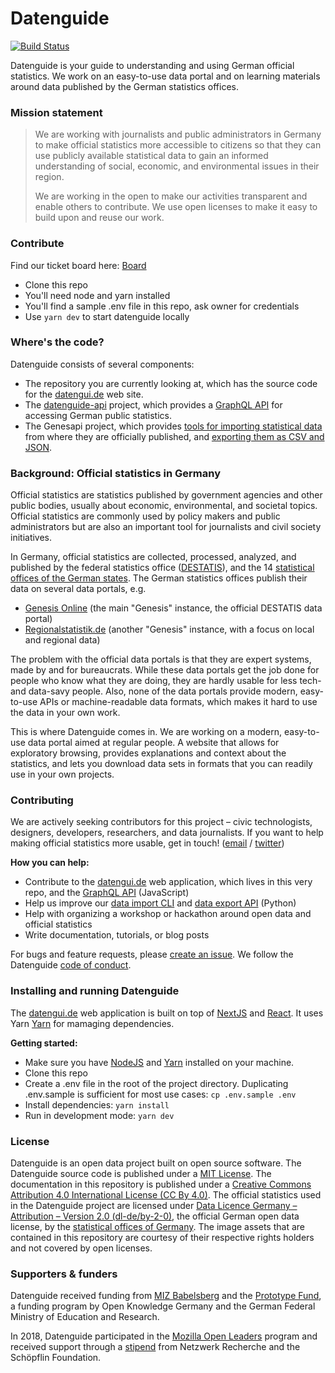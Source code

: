 # Datenguide

[![Build Status](https://travis-ci.com/datenguide/datenguide.svg?branch=master)](https://travis-ci.com/datenguide/datenguide)

Datenguide is your guide to understanding and using German official statistics. We work on an easy-to-use data portal and on learning materials around data published by the German statistics offices.

### Mission statement

> We are working with journalists and public administrators in Germany to make official statistics more accessible to citizens so that they can use publicly available statistical data to gain an informed understanding of social, economic, and environmental issues in their region.
>
> We are working in the open to make our activities transparent and enable others to contribute. We use open licenses to make it easy to build upon and reuse our work.

### Contribute

Find our ticket board here:
[Board](https://github.com/orgs/datenguide/projects/1)

- Clone this repo
- You'll need node and yarn installed
- You'll find a sample .env file in this repo, ask owner for credentials
- Use `yarn dev` to start datenguide locally

### Where's the code?

Datenguide consists of several components:

- The repository you are currently looking at, which has the source code for the [datengui.de](https://datengui.de) web site.
- The [datenguide-api](https://github.com/datenguide/datenguide-api) project, which provides a [GraphQL API](https://graphql.org/) for accessing German public statistics.
- The Genesapi project, which provides [tools for importing statistical data](https://github.com/datenguide/genesapi-cli) from where they are officially published, and [exporting them as CSV and JSON](https://github.com/datenguide/genesapi-tabular).

### Background: Official statistics in Germany

Official statistics are statistics published by government agencies and other public bodies, usually about economic, environmental, and societal topics. Official statistics are commonly used by policy makers and public administrators but are also an important tool for journalists and civil society initiatives.

In Germany, official statistics are collected, processed, analyzed, and published by the federal statistics office ([DESTATIS](https://en.wikipedia.org/wiki/Federal_Statistical_Office_of_Germany)), and the 14 [statistical offices of the German states](https://en.wikipedia.org/wiki/List_of_statistical_offices_in_Germany). The German statistics offices publish their data on several data portals, e.g.

- [Genesis Online](https://www-genesis.destatis.de/genesis/online/) (the main "Genesis" instance, the official DESTATIS data portal)
- [Regionalstatistik.de](https://www.regionalstatistik.de/genesis/online/) (another "Genesis" instance, with a focus on local and regional data)

The problem with the official data portals is that they are expert systems, made by and for bureaucrats. While these data portals get the job done for people who know what they are doing, they are hardly usable for less tech- and data-savy people. Also, none of the data portals provide modern, easy-to-use APIs or machine-readable data formats, which makes it hard to use the data in your own work.

This is where Datenguide comes in. We are working on a modern, easy-to-use data portal aimed at regular people. A website that allows for exploratory browsing, provides explanations and context about the statistics, and lets you download data sets in formats that you can readily use in your own projects.

### Contributing

We are actively seeking contributors for this project – civic technologists, designers, developers, researchers, and data journalists. If you want to help making official statistics more usable, get in touch! ([email](mailto:community@datengui.de) / [twitter](https://twitter.de/datenguide))

**How you can help:**

- Contribute to the [datengui.de](https://datengui.de) web application, which lives in this very repo, and the [GraphQL API](https://github.com/datenguide/datenguide-api) (JavaScript)
- Help us improve our [data import CLI](https://github.com/datenguide/genesapi-cli) and [data export API](https://github.com/datenguide/genesapi-tabular) (Python)
- Help with organizing a workshop or hackathon around open data and official statistics
- Write documentation, tutorials, or blog posts

For bugs and feature requests, please [create an issue](https://github.com/datenguide/datenguide/issues/new). We follow the Datenguide [code of conduct](https://github.com/datenguide/datenguide/blob/master/CODE_OF_CONDUCT).

### Installing and running Datenguide

The [datengui.de](https://datengui.de) web application is built on top of [NextJS](https://nextjs.org/docs) and [React](https://reactjs.org/). It uses Yarn [Yarn](https://yarnpkg.com/) for mamaging dependencies.

**Getting started:**

- Make sure you have [NodeJS](https://nodejs.org/) and [Yarn](https://yarnpkg.com/getting-started) installed on your machine.
- Clone this repo
- Create a .env file in the root of the project directory. Duplicating .env.sample is sufficient for most use cases: `cp .env.sample .env`
- Install dependencies: `yarn install`
- Run in development mode: `yarn dev`

### License

Datenguide is an open data project built on open source software. The Datenguide source code is published under a [MIT License](https://github.com/datenguide/datenguide/blob/master/LICENSE). The documentation in this repository is published under a [Creative Commons Attribution 4.0 International License (CC By 4.0)](https://creativecommons.org/licenses/by/4.0/). The official statistics used in the Datenguide project are licensed under [Data Licence Germany – Attribution – Version 2.0 (dl-de/by-2-0)](https://www.govdata.de/en/dl-de/by-2-0), the official German open data license, by the [statistical offices of Germany](https://www.regionalstatistik.de/). The image assets that are contained in this repository are courtesy of their respective rights holders and not covered by open licenses.

### Supporters & funders

Datenguide received funding from [MIZ Babelsberg](https://miz-babelsberg.de) and the [Prototype Fund](https://prototypefund.de), a funding program by Open Knowledge Germany and the German Federal Ministry of Education and Research.

In 2018, Datenguide participated in the [Mozilla Open Leaders](https://foundation.mozilla.org/en/opportunity/mozilla-open-leaders/) program and received support through a [stipend](https://netzwerkrecherche.org/ziele/gemeinnuetziger-journalismus/grow-stipendien/) from Netzwerk Recherche and the Schöpflin Foundation.
